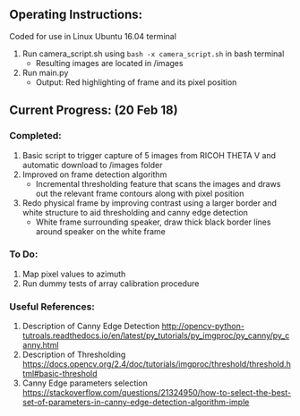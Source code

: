 ## Operating Instructions: 
Coded for use in Linux Ubuntu 16.04 terminal 
1. Run camera_script.sh using `bash -x camera_script.sh` in bash terminal 
    - Resulting images are located in /images 
2. Run main.py 
    - Output: Red highlighting of frame and its pixel position 

## Current Progress: (20 Feb 18)  
### Completed: 
1. Basic script to trigger capture of 5 images from RICOH THETA V and automatic download to /images folder 
2. Improved on frame detection algorithm 
    - Incremental thresholding feature that scans the images and draws out the relevant frame contours along with pixel position 
3. Redo physical frame by improving contrast using a larger border and white structure to aid thresholding and canny edge detection
    - White frame surrounding speaker, draw thick black border lines around speaker on the white frame

### To Do: 
1. Map pixel values to azimuth 
2. Run dummy tests of array calibration procedure 

### Useful References: 
1. Description of Canny Edge Detection http://opencv-python-tutroals.readthedocs.io/en/latest/py_tutorials/py_imgproc/py_canny/py_canny.html
2. Description of Thresholding https://docs.opencv.org/2.4/doc/tutorials/imgproc/threshold/threshold.html#basic-threshold
3. Canny Edge parameters selection https://stackoverflow.com/questions/21324950/how-to-select-the-best-set-of-parameters-in-canny-edge-detection-algorithm-imple
